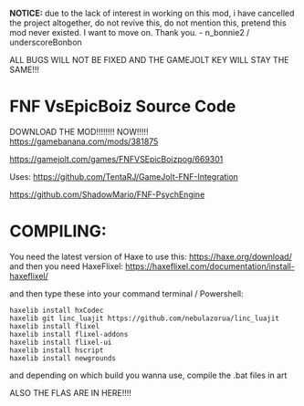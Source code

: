 **NOTICE:**
due to the lack of interest in working on this mod, i have cancelled the project altogether, do not revive this, do not mention this, pretend this mod never existed. I want to move on. Thank you. - n_bonnie2 / underscoreBonbon

ALL BUGS WILL NOT BE FIXED AND THE GAMEJOLT KEY WILL STAY THE SAME!!!

# FNF VsEpicBoiz Source Code

DOWNLOAD THE MOD!!!!!!!! NOW!!!!!
https://gamebanana.com/mods/381875

https://gamejolt.com/games/FNFVSEpicBoizpog/669301

Uses:
https://github.com/TentaRJ/GameJolt-FNF-Integration

https://github.com/ShadowMario/FNF-PsychEngine

# COMPILING:
You need the latest version of Haxe to use this:
https://haxe.org/download/
and then you need HaxeFlixel:
https://haxeflixel.com/documentation/install-haxeflixel/

and then type these into your command terminal / Powershell:

```
haxelib install hxCodec
haxelib git linc_luajit https://github.com/nebulazorua/linc_luajit
haxelib install flixel
haxelib install flixel-addons
haxelib install flixel-ui
haxelib install hscript
haxelib install newgrounds
```

and depending on which build you wanna use, compile the .bat files in art

ALSO THE FLAS ARE IN HERE!!!!

